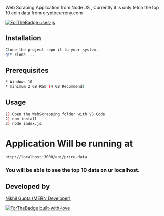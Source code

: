 Web Scraping Application from Node JS , Currently it is only fetch the top 10 coin data from cryptocurreny.com 

[![ForTheBadge uses-js](http://ForTheBadge.com/images/badges/uses-js.svg)](http://ForTheBadge.com)

## Installation

```bash
Clone the project repo it to your system.
git clone ...
```

## Prerequisites

```bash
* Windows 10
* minimum 2 GB Ram (4 GB Recommend)
```
## Usage

```bash
1) Open the WebScrapping folder with VS Code
2) npm install
3) node index.js
```
# Application Will be running at

```bash
http://localhost:3000/api/price-data
```
### You will be able to see the top 10 data on ur localhost.

## Developed by
[Nikhil Gupta (MERN Developer)](https://www.linkedin.com/in/nikhil-khandelwal-3a6a44183)

[![ForTheBadge built-with-love](http://ForTheBadge.com/images/badges/built-with-love.svg)]()
